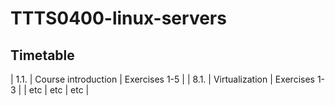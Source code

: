 # TTTS0400-linux-servers

## Timetable

| 1.1. | Course introduction | Exercises 1-5 |
| 8.1. | Virtualization | Exercises 1-3 |
| etc | etc | etc |
